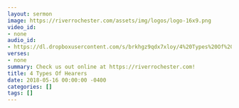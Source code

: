 ```yaml
---
layout: sermon
image: https://riverrochester.com/assets/img/logos/logo-16x9.png
video_id:
- none
audio_id:
- https://dl.dropboxusercontent.com/s/brkhgz9qdx7xloy/4%20Types%20Of%20Hearers.mp3?dl=0
verses:
- none
summary: Check us out online at https://riverrochester.com!
title: 4 Types Of Hearers
date: 2018-05-16 00:00:00 -0400
categories: []
tags: []
---
```

